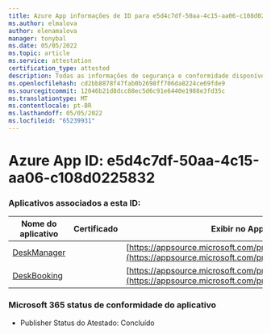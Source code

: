 ```yaml
---
title: Azure App informações de ID para e5d4c7df-50aa-4c15-aa06-c108d0225832
ms.author: elmalova
author: elenamalova
manager: tonybal
ms.date: 05/05/2022
ms.topic: article
ms.service: attestation
certification_type: attested
description: Todas as informações de segurança e conformidade disponíveis para e5d4c7df-50aa-4c15-aa06-c108d0225832.
ms.openlocfilehash: cd2bb8878f47fab0b2698ff706da8224ce69fde9
ms.sourcegitcommit: 12046b21d8dcc88ec5d6c91e6440e1988e3fd35c
ms.translationtype: MT
ms.contentlocale: pt-BR
ms.lasthandoff: 05/05/2022
ms.locfileid: "65239931"
---
```

# <a name="azure-app-id-e5d4c7df-50aa-4c15-aa06-c108d0225832"></a>Azure App ID: e5d4c7df-50aa-4c15-aa06-c108d0225832


### <a name="apps-associated-with-this-id"></a>Aplicativos associados a esta ID:
| **Nome do aplicativo** | **Certificado** | **Exibir no AppSource** |
|--------------|---------------|-----------------------|
| [DeskManager](../forward/WA200003831.md) |  | [https://appsource.microsoft.com/product/office/WA200003831](https://appsource.microsoft.com/product/office/WA200003831) |
| [DeskBooking](../forward/WA200003866.md) |  | [https://appsource.microsoft.com/product/office/WA200003866](https://appsource.microsoft.com/product/office/WA200003866) |

### <a name="microsoft-365-app-compliance-status"></a>Microsoft 365 status de conformidade do aplicativo
- Publisher Status do Atestado: Concluído
